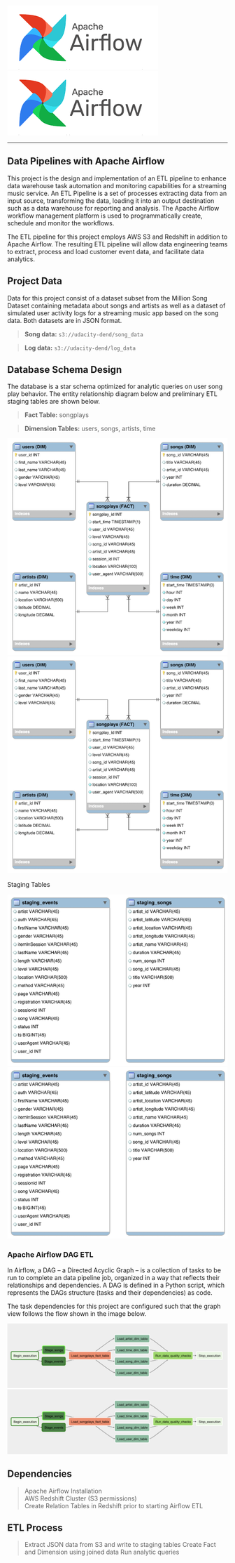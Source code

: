 ![](../png/airflow.png?raw=true)
![ERD](png/airflow.png)

--------------------------------------------

## Data Pipelines with Apache Airflow  

This project is the design and implementation of an ETL pipeline to enhance
data warehouse task automation and monitoring capabilities for a streaming music
service. An ETL Pipeline is a set of processes extracting data from an input
source, transforming the data, loading it into an output destination such as a
data warehouse for reporting and analysis. The Apache Airflow workflow
management platform is used to programmatically create, schedule and monitor the
workflows.  


The ETL pipeline for this project employs AWS S3 and Redshift in addition to
Apache Airflow. The resulting ETL pipeline will allow data engineering teams to
extract, process and load customer event data, and facilitate data analytics.

## Project Data  

Data for this project consist of a dataset subset from the Million Song
Dataset containing metadata about songs and artists as well as a dataset of
simulated user activity logs for a streaming music app based on the song data.
Both datasets are in JSON format.  

> **Song data:** `s3://udacity-dend/song_data`  

> **Log data:** `s3://udacity-dend/log_data`

## Database Schema Design  

The database is a star schema optimized for analytic queries on user song play
behavior. The entity relationship diagram below and preliminary ETL
staging tables are shown below.

> **Fact Table:** songplays  

> **Dimension Tables:** users, songs, artists, time

![](../png/03-er-diagram-star.png?raw=true)
![ERD](png/03-er-diagram-star.png)


Staging Tables  

![](../png/03-er-diagram-staging.png?raw=true)
![ERD](png/03-er-diagram-staging.png)


### Apache Airflow DAG ETL  

In Airflow, a DAG – a Directed Acyclic Graph – is a collection of tasks to be
run to complete an data pipeline job, organized in a way that reflects their
relationships and dependencies. A DAG is defined in a Python script, which
represents the DAGs structure (tasks and their dependencies) as code.

The task dependencies for this project are configured such that the graph view
follows the flow shown in the image below.

![](../png/airflow-etl-dag.png?raw=true)
![ERD](png/airflow-etl-dag.png)

## Dependencies  

> Apache Airflow Installation  
> AWS Redshift Cluster (S3 permissions)  
> Create Relation Tables in Redshift prior to starting Airflow ETL

## ETL Process  

> Extract JSON data from S3 and write to staging tables
> Create Fact and Dimension using joined data
> Run analytic queries
